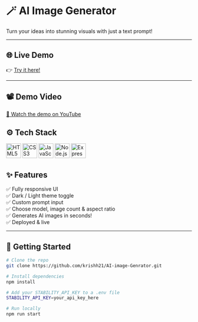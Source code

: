 # 🪄 AI Image Generator

Turn your ideas into stunning visuals with just a text prompt!  

---

## 🌐 Live Demo

👉 [Try it here!](https://ai-image-genrator-ubzu.onrender.com/)

---

## 📽️ Demo Video
[🎥 Watch the demo on YouTube](https://youtu.be/C3_LgqzOuQY)


## ⚙️ Tech Stack

<p align="left">
  <img src="https://cdn.jsdelivr.net/gh/devicons/devicon/icons/html5/html5-original.svg" alt="HTML5" width="40" height="40"/>
  <img src="https://cdn.jsdelivr.net/gh/devicons/devicon/icons/css3/css3-original.svg" alt="CSS3" width="40" height="40"/>
  <img src="https://cdn.jsdelivr.net/gh/devicons/devicon/icons/javascript/javascript-original.svg" alt="JavaScript" width="40" height="40"/>
  <img src="https://cdn.jsdelivr.net/gh/devicons/devicon/icons/nodejs/nodejs-original.svg" alt="Node.js" width="40" height="40"/>
  <img src="https://cdn.jsdelivr.net/gh/devicons/devicon/icons/express/express-original.svg" alt="Express.js" width="40" height="40"/>
</p>

## ✨ Features

✅ Fully responsive UI  
✅ Dark / Light theme toggle  
✅ Custom prompt input  
✅ Choose model, image count & aspect ratio  
✅ Generates AI images in seconds!  
✅ Deployed & live

---

## 🚀 Getting Started

```bash
# Clone the repo
git clone https://github.com/krishh21/AI-image-Genrator.git

# Install dependencies
npm install

# Add your STABILITY_API_KEY to a .env file
STABILITY_API_KEY=your_api_key_here

# Run locally
npm run start
